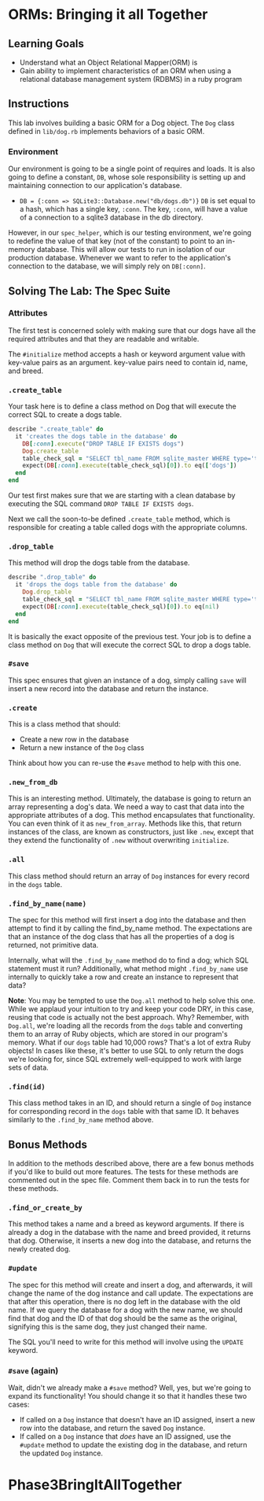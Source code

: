 # ORMs: Bringing it all Together

## Learning Goals

- Understand what an Object Relational Mapper(ORM) is
- Gain ability to implement characteristics of an ORM when using a relational database management system (RDBMS) in a ruby program

## Instructions

This lab involves building a basic ORM for a Dog object. The `Dog` class
defined in `lib/dog.rb` implements behaviors of a basic ORM.

### **Environment**

Our environment is going to be a single point of requires and loads. It is also
going to define a constant, `DB`, whose sole responsibility is setting up and
maintaining connection to our application's database.

- `DB = {:conn => SQLite3::Database.new("db/dogs.db")}` `DB` is set equal to a
  hash, which has a single key, `:conn`. The key, `:conn`, will have a value of
  a connection to a sqlite3 database in the db directory.

However, in our `spec_helper`, which is our testing environment, we're going to
redefine the value of that key (not of the constant) to point to an in-memory
database. This will allow our tests to run in isolation of our production
database. Whenever we want to refer to the application's connection to the
database, we will simply rely on `DB[:conn]`.

## Solving The Lab: The Spec Suite

### Attributes

The first test is concerned solely with making sure that our dogs have all the
required attributes and that they are readable and writable.

The `#initialize` method accepts a hash or keyword argument value with key-value
pairs as an argument. key-value pairs need to contain id, name, and breed.

### `.create_table`

Your task here is to define a class method on Dog that will execute the correct
SQL to create a dogs table.

```ruby
describe ".create_table" do
  it 'creates the dogs table in the database' do
    DB[:conn].execute("DROP TABLE IF EXISTS dogs")
    Dog.create_table
    table_check_sql = "SELECT tbl_name FROM sqlite_master WHERE type='table' AND tbl_name='dogs';"
    expect(DB[:conn].execute(table_check_sql)[0]).to eq(['dogs'])
  end
end
```

Our test first makes sure that we are starting with a clean database by
executing the SQL command `DROP TABLE IF EXISTS dogs`.

Next we call the soon-to-be defined `.create_table` method, which is responsible
for creating a table called dogs with the appropriate columns.

### `.drop_table`

This method will drop the dogs table from the database.

```ruby
describe ".drop_table" do
  it 'drops the dogs table from the database' do
    Dog.drop_table
    table_check_sql = "SELECT tbl_name FROM sqlite_master WHERE type='table' AND tbl_name='dogs';"
    expect(DB[:conn].execute(table_check_sql)[0]).to eq(nil)
  end
end
```

It is basically the exact opposite of the previous test. Your job is to define a
class method on `Dog` that will execute the correct SQL to drop a dogs table.

### `#save`

This spec ensures that given an instance of a dog, simply calling `save` will
insert a new record into the database and return the instance.

### `.create`

This is a class method that should:

- Create a new row in the database
- Return a new instance of the `Dog` class

Think about how you can re-use the `#save` method to help with this one.

### `.new_from_db`

This is an interesting method. Ultimately, the database is going to return an
array representing a dog's data. We need a way to cast that data into the
appropriate attributes of a dog. This method encapsulates that functionality.
You can even think of it as `new_from_array`. Methods like this, that return
instances of the class, are known as constructors, just like `.new`, except that
they extend the functionality of `.new` without overwriting `initialize`.

### `.all`

This class method should return an array of `Dog` instances for every record in
the `dogs` table.

### `.find_by_name(name)`

The spec for this method will first insert a dog into the database and then
attempt to find it by calling the find_by_name method. The expectations are that
an instance of the dog class that has all the properties of a dog is returned,
not primitive data.

Internally, what will the `.find_by_name` method do to find a dog; which SQL
statement must it run? Additionally, what method might `.find_by_name` use
internally to quickly take a row and create an instance to represent that data?

**Note**: You may be tempted to use the `Dog.all` method to help solve this one.
While we applaud your intuition to try and keep your code DRY, in this case,
reusing that code is actually not the best approach. Why? Remember, with
`Dog.all`, we're loading all the records from the `dogs` table and converting
them to an array of Ruby objects, which are stored in our program's memory. What
if our `dogs` table had 10,000 rows? That's a lot of extra Ruby objects! In
cases like these, it's better to use SQL to only return the dogs we're looking
for, since SQL extremely well-equipped to work with large sets of data.

### `.find(id)`

This class method takes in an ID, and should return a single of `Dog` instance
for corresponding record in the `dogs` table with that same ID. It behaves
similarly to the `.find_by_name` method above.

## Bonus Methods

In addition to the methods described above, there are a few bonus methods if
you'd like to build out more features. The tests for these methods are commented
out in the spec file. Comment them back in to run the tests for these methods.

### `.find_or_create_by`

This method takes a name and a breed as keyword arguments. If there is already a
dog in the database with the name and breed provided, it returns that dog.
Otherwise, it inserts a new dog into the database, and returns the newly created
dog.

### `#update`

The spec for this method will create and insert a dog, and afterwards, it will
change the name of the dog instance and call update. The expectations are that
after this operation, there is no dog left in the database with the old name. If
we query the database for a dog with the new name, we should find that dog and
the ID of that dog should be the same as the original, signifying this is the
same dog, they just changed their name.

The SQL you'll need to write for this method will involve using the `UPDATE`
keyword.

### `#save` (again)

Wait, didn't we already make a `#save` method? Well, yes, but we're going to expand
its functionality! You should change it so that it handles these two cases:

- If called on a `Dog` instance that doesn't have an ID assigned, insert a new
  row into the database, and return the saved `Dog` instance.
- If called on a `Dog` instance that _does_ have an ID assigned, use the
  `#update` method to update the existing dog in the database, and return the
  updated `Dog` instance.
# Phase3BringItAllTogether

